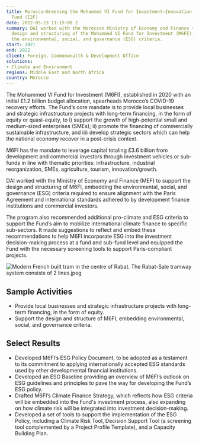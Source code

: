 ```yaml
---
title: Morocco—Greening the Mohammed VI Fund for Investment–Innovation and Investment
  Fund (I2F)
date: 2022-05-23 11:15:00 Z
summary: DAI worked with the Moroccan Ministry of Economy and Finance to support the
  design and structuring of the Mohammed VI Fund for Investment (M6FI), embedding
  the environmental, social, and governance (ESG) criteria.
start: 2021
end: 2022
client: Foreign, Commonwealth & Development Office
solutions:
- Climate and Environment
regions: Middle East and North Africa
country: Morocco
---
```


The Mohammed VI Fund for Investment (M6FI), established in 2020 with an initial £1.2 billion budget allocation, spearheads Morocco’s COVID-19 recovery efforts. The Fund’s core mandate is to provide local businesses and strategic infrastructure projects with long-term financing, in the form of equity or quasi-equity, to i) support the growth of high-potential small and medium-sized enterprises (SMEs); ii) promote the financing of commercially sustainable infrastructure, and iii) develop strategic sectors which can help the national economy recover in a post-crisis context. 

M6FI has the mandate to leverage capital totaling £3.6 billion from development and commercial investors through investment vehicles or sub-funds in line with thematic priorities: infrastructure, industrial reorganization, SMEs, agriculture, tourism, innovation/growth.

DAI worked with the Ministry of Economy and Finance (MEF) to support the design and structuring of M6FI, embedding the environmental, social, and governance (ESG) criteria required to ensure alignment with the Paris Agreement and international standards adhered to by development finance institutions and commercial investors. 

The program also recommended additional pro-climate and ESG criteria to support the Fund’s aim to mobilize international climate finance to specific sub-sectors. It made suggestions to reflect and embed these recommendations to help M6FI incorporate ESG into the investment decision-making process at a fund and sub-fund level and equipped the Fund with the necessary screening tools to support Paris-compliant projects.

![Modern French built tram in the centre of Rabat. The Rabat-Sale tramway system consists of 2 lines.jpeg](/uploads/Modern%20French%20built%20tram%20in%20the%20centre%20of%20Rabat.%20The%20Rabat-Sale%20tramway%20system%20consists%20of%202%20lines.jpeg)

## Sample Activities

* Provide local businesses and strategic infrastructure projects with long-term financing, in the form of equity.
* Support the design and structure of M6FI, embedding environmental, social, and governance criteria.

## Select Results

* Developed M6FI’s ESG Policy Document, to be adopted as a testament to its commitment to applying internationally accepted ESG standards used by other developmental financial institutions.
* Developed an ESG Baseline providing an overview of M6FI’s outlook on ESG guidelines and principles to pave the way for developing the Fund’s ESG policy.
* Drafted M6FI’s Climate Finance Strategy, which reflects how ESG criteria will be embedded into the Fund's investment process, also expanding on how climate risk will be integrated into investment decision-making.
* Developed a set of tools to support the implementation of the ESG Policy, including a Climate Risk Tool, Decision Support Tool (a screening tool complemented by a Project Profile Template), and a Capacity Building Plan.